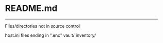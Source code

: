 # README.md

---
Files/directories not in source control

host.ini
files ending in ".enc"
vault/
inventory/